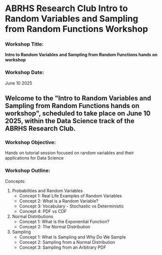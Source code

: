# ABRHS Research Club Intro to Random Variables and Sampling from Random Functions Workshop  
  
  
### Workshop Title:  
**Intro to Random Variables and Sampling from Random Functions hands on workshop**

### Workshop Date:  
June 10 2025  

## Welcome to the "__Intro to Random Variables and Sampling from Random Functions hands on workshop__", scheduled to take place on June 10 2025, within the **Data Science track** of the ABRHS Research Club. 
  
### Workshop Objective:  
Hands on tutorial session focused on random variables and their applications for Data Science

### Workshop Outline: 
Concepts:

 1) Probabilities and Random Variables
    - Concept 1: Real Life Examples of Random Variables
    - Concept 2: What is a Random Variable?
    - Concept 3: Vocabulary - Stochastic vs Deterministic
    - Concept 4: PDF vs CDF
 2) Normal Distributions
    - Concept 1: What is the Exponential Function?
    - Concept 2: The Normal Distribution
 3) Sampling
    - Concept 1: What Is Sampling and Why Do We Sample
    - Concept 2: Sampling from a Normal Distribution
    - Concept 3: Sampling from an Arbitrary PDF